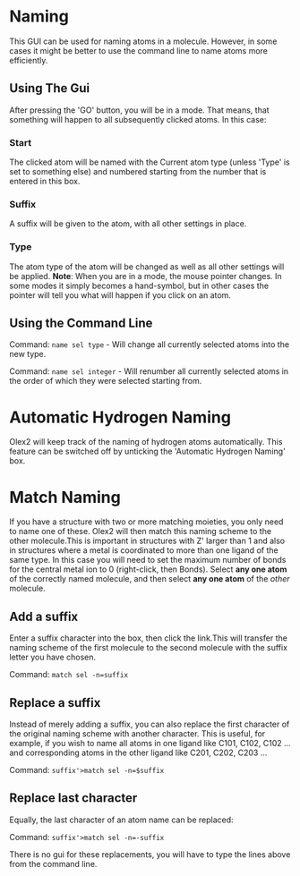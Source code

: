 # Naming 
This GUI can be used for naming atoms in a molecule. However, in some cases it might be better to use the command line to name atoms more efficiently.

## Using The Gui
After pressing the 'GO' button, you will be in a mode. That means, that something will happen to all subsequently clicked atoms. In this case:

### Start
The clicked atom will be named with the Current atom type (unless 'Type' is set to something else) and numbered starting from the number that is entered in this box.

### Suffix
A suffix will be given to the atom, with all other settings in place.

### Type
The atom type of the atom will be changed as well as all other settings will be applied.
**Note**: When you are in a mode, the mouse pointer changes. In some modes it simply becomes a hand-symbol, but in other cases the pointer will tell you what will happen if you click on an atom.

## Using the Command Line

Command: `name sel type` - Will change all currently selected atoms into the new type.

Command: `name sel integer` - Will renumber all currently selected atoms in the order of which they were selected starting from.

# Automatic Hydrogen Naming 
Olex2 will keep track of the naming of hydrogen atoms automatically. This feature can be switched off by unticking the 'Automatic Hydrogen Naming' box. 

# Match Naming 

If you have a structure with two or more matching moieties, you only need to name one of these. Olex2 will then match this naming scheme to the other molecule.This is important in structures with Z' larger than 1 and also in structures where a metal is coordinated to more than one ligand of the same type. In this case you will need to set the maximum number of bonds for the central metal ion to 0 (right-click, then Bonds).
Select **any one atom** of the correctly named molecule, and then select **any one atom** of the *other* molecule.

## Add a suffix
Enter a suffix character into the box, then click the link.This will transfer the naming scheme of the first molecule to the second molecule with the suffix letter you have chosen.

Command: `match sel -n=suffix`

## Replace a suffix
Instead of merely adding a suffix, you can also replace the first character of the original naming scheme with another character. This is useful, for example, if you wish to name all atoms in one ligand like C101, C102, C102 ... and corresponding atoms in the other ligand like C201, C202, C203 ...

Command: `suffix'>match sel -n=$suffix`

## Replace last character
Equally, the last character of an atom name can be replaced:

Command: `suffix'>match sel -n=-suffix`

There is no gui for these replacements, you will have to type the lines above from the command line. 
